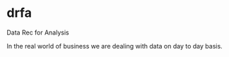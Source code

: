# drfa
Data Rec for Analysis

In the real world of business we are dealing with data on day to day basis. 
